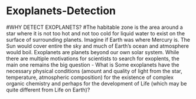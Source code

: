 # Exoplanets-Detection
#WHY DETECT EXOPLANETS?
#The habitable zone is the area around a star where it is not too hot and not too cold for liquid water to exist on the surface of surrounding planets. Imagine if Earth was where Mercury is. The Sun would cover entire the sky and  much of Earth’s ocean and atmosphere would boil. 
Exoplanets are planets beyond our own solar system. While there are multiple motivations for scientists to search for exoplents, the main one remains the big question - What is Some exoplanets have the necessary physical conditions (amount and quality of light from the star, temperature, atmospheric composition) for the existence of complex organic chemistry and perhaps for the development of Life (which may be quite different from Life on Earth)? 
